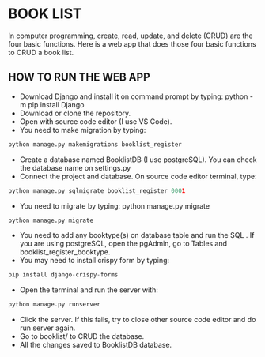 # BOOK LIST

In computer programming, create, read, update, and delete (CRUD) are the four basic functions. Here is a web app that does those four basic functions to CRUD a book list.

## HOW TO RUN THE WEB APP

- Download Django and install it on command prompt by typing: python -m pip install Django
- Download or clone the repository.
- Open with source code editor (I use VS Code).
- You need to make migration by typing: 
```python
python manage.py makemigrations booklist_register
```
- Create a database named BooklistDB (I use postgreSQL). You can check the database name on settings.py
- Connect the project and database. On source code editor terminal, type: 
```python
python manage.py sqlmigrate booklist_register 0001
```
- You need to migrate by typing: python manage.py migrate
```python
python manage.py migrate
```
- You need to add any booktype(s) on database table and run the SQL . If you are using postgreSQL, open the pgAdmin, go to Tables and booklist_register_booktype.
- You may need to install crispy form by typing: 
```python
pip install django-crispy-forms
```
- Open the terminal and run the server with: 
```python
python manage.py runserver
```
- Click the server. If this fails, try to close other source code editor and do run server again.
- Go to booklist/ to CRUD the database.
- All the changes saved to BooklistDB database.
